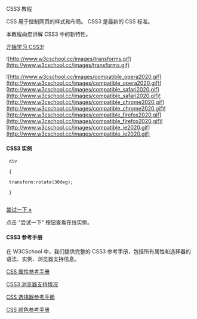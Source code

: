  CSS3 教程  

CSS 用于控制网页的样式和布局。 CSS3 是最新的 CSS 标准。

 本教程向您讲解 CSS3 中的新特性。

 [开始学习 CSS3!](http://www.w3cschool.cc/css3/css3-intro.html)

 

![http://www.w3cschool.cc/images/transforms.gif](http://www.w3cschool.cc/images/transforms.gif)



 ![http://www.w3cschool.cc/images/compatible_opera2020.gif](http://www.w3cschool.cc/images/compatible_opera2020.gif)![http://www.w3cschool.cc/images/compatible_safari2020.gif](http://www.w3cschool.cc/images/compatible_safari2020.gif)![http://www.w3cschool.cc/images/compatible_chrome2020.gif](http://www.w3cschool.cc/images/compatible_chrome2020.gif)![http://www.w3cschool.cc/images/compatible_firefox2020.gif](http://www.w3cschool.cc/images/compatible_firefox2020.gif)![http://www.w3cschool.cc/images/compatible_ie2020.gif](http://www.w3cschool.cc/images/compatible_ie2020.gif)
#### CSS3 实例

 
```
 div

 {

 transform:rotate(30deg);

 }


```
 

[尝试一下 »](http://www.w3cschool.cc/try/try.php?filename=trycss3_transform_rotate) 

 点击 "尝试一下" 按钮查看在线实例。

 
#### CSS3 参考手册

 在 W3CSchool 中，我们提供完整的 CSS3 参考手册，包括所有属性和选择器的语法、实例、浏览器支持信息。

 [CSS 属性参考手册](http://www.w3cschool.cc/cssref/default.html)

 [CSS3 浏览器支持情况](http://www.w3cschool.cc/cssref/css3-browsersupport.html)

 [CSS 选择器参考手册](http://www.w3cschool.cc/cssref/css-selectors.html)

 [CSS 颜色参考手册](http://www.w3cschool.cc/cssref/css-colornames.html)

 

